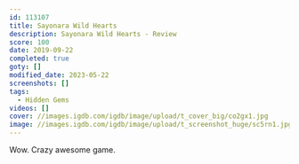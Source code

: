 ```yaml
---
id: 113107
title: Sayonara Wild Hearts
description: Sayonara Wild Hearts - Review
score: 100
date: 2019-09-22
completed: true
goty: []
modified_date: 2023-05-22
screenshots: []
tags:
  - Hidden Gems
videos: []
cover: //images.igdb.com/igdb/image/upload/t_cover_big/co2gx1.jpg
image: //images.igdb.com/igdb/image/upload/t_screenshot_huge/sc5rn1.jpg
---
```

Wow. Crazy awesome game.